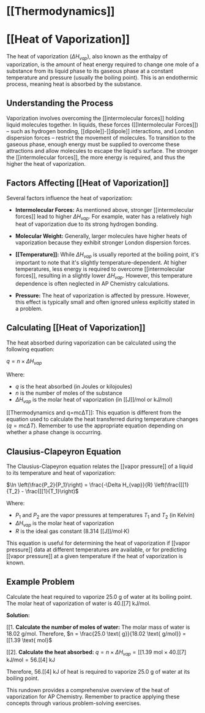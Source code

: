 # [[Thermodynamics]]
# [[Heat of Vaporization]]

The heat of vaporization ($\Delta H_{vap}$), also known as the enthalpy of vaporization, is the amount of heat energy required to change one mole of a substance from its liquid phase to its gaseous phase at a constant temperature and pressure (usually the boiling point).  This is an endothermic process, meaning heat is absorbed by the substance.

## Understanding the Process

Vaporization involves overcoming the [[intermolecular forces]] holding liquid molecules together.  In liquids, these forces ([[Intermolecular Forces]]) – such as hydrogen bonding, [[dipole]]-[[dipole]] interactions, and London dispersion forces – restrict the movement of molecules.  To transition to the gaseous phase, enough energy must be supplied to overcome these attractions and allow molecules to escape the liquid's surface.  The stronger the [[intermolecular forces]], the more energy is required, and thus the higher the heat of vaporization.

##  Factors Affecting [[Heat of Vaporization]]

Several factors influence the heat of vaporization:

* **Intermolecular Forces:** As mentioned above, stronger [[intermolecular forces]] lead to higher $\Delta H_{vap}$. For example, water has a relatively high heat of vaporization due to its strong hydrogen bonding.

* **Molecular Weight:**  Generally, larger molecules have higher heats of vaporization because they exhibit stronger London dispersion forces.

* **[[Temperature]]:** While $\Delta H_{vap}$ is usually reported at the boiling point, it's important to note that it's slightly temperature-dependent.  At higher temperatures, less energy is required to overcome [[intermolecular forces]], resulting in a slightly lower $\Delta H_{vap}$.  However, this temperature dependence is often neglected in AP Chemistry calculations.

* **Pressure:** The heat of vaporization is affected by pressure. However, this effect is typically small and often ignored unless explicitly stated in a problem.

## Calculating [[Heat of Vaporization]]

The heat absorbed during vaporization can be calculated using the following equation:

$q = n \times \Delta H_{vap}$

Where:

* $q$ is the heat absorbed (in Joules or kilojoules)
* $n$ is the number of moles of the substance
* $\Delta H_{vap}$ is the molar heat of vaporization (in [[J]]/mol or kJ/mol)

[[Thermodynamics and q=mcΔT]]: This equation is different from the equation used to calculate the heat transferred during temperature changes ($q = mc\Delta T$). Remember to use the appropriate equation depending on whether a phase change is occurring.

##  Clausius-Clapeyron Equation

The Clausius-Clapeyron equation relates the [[vapor pressure]] of a liquid to its temperature and heat of vaporization:

$\ln \left(\frac{P_2}{P_1}\right) = \frac{-\Delta H_{vap}}{R} \left(\frac{[[1}{T_2} - \frac{[[1}{T_1}\right)$

Where:

* $P_1$ and $P_2$ are the vapor pressures at temperatures $T_1$ and $T_2$ (in Kelvin)
* $\Delta H_{vap}$ is the molar heat of vaporization
* $R$ is the ideal gas constant (8.314 [[J]]/mol·K)

This equation is useful for determining the heat of vaporization if [[vapor pressure]] data at different temperatures are available, or for predicting [[vapor pressure]] at a given temperature if the heat of vaporization is known.


## Example Problem

Calculate the heat required to vaporize 25.0 g of water at its boiling point. The molar heat of vaporization of water is 40.[[7] kJ/mol.

**Solution:**

[[1. **Calculate the number of moles of water:**
   The molar mass of water is 18.02 g/mol.  Therefore, $n = \frac{25.0 \text{ g}}{18.02 \text{ g/mol}} = [[1.39 \text{ mol}$

[[2]. **Calculate the heat absorbed:**
   $q = n \times \Delta H_{vap} = [[1.39 \text{ mol} \times 40.[[7] \text{ kJ/mol} = 56.[[4] \text{ kJ}$

Therefore, 56.[[4] kJ of heat is required to vaporize 25.0 g of water at its boiling point.


This rundown provides a comprehensive overview of the heat of vaporization for AP Chemistry.  Remember to practice applying these concepts through various problem-solving exercises.
